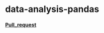 # data-analysis-pandas

### [Pull_request](https://github.com/AymanNaif/data-analysis-pandas/pull/1)

